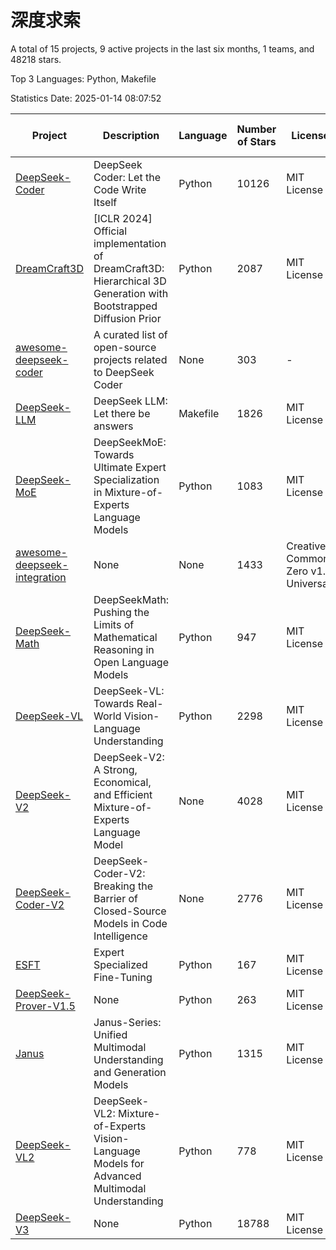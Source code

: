 # 深度求索

A total of 15 projects, 9 active projects in the last six months, 1 teams, and 48218 stars.

Top 3 Languages: Python, Makefile

Statistics Date: 2025-01-14 08:07:52

| Project | Description | Language | Number of Stars | License | Creation Date | Last Updated Date | Last Pushed Date |
| --- | --- | --- | --- | --- | --- | --- | --- |
| [DeepSeek-Coder](https://github.com/deepseek-ai/DeepSeek-Coder) | DeepSeek Coder: Let the Code Write Itself | Python | 10126 | MIT License | 2023-10-20 | 2025-01-14 | 2024-05-21 |
| [DreamCraft3D](https://github.com/deepseek-ai/DreamCraft3D) | [ICLR 2024] Official implementation of DreamCraft3D: Hierarchical 3D Generation with Bootstrapped Diffusion Prior | Python | 2087 | MIT License | 2023-10-23 | 2025-01-12 | 2024-08-21 |
| [awesome-deepseek-coder](https://github.com/deepseek-ai/awesome-deepseek-coder) | A curated list of open-source projects related to DeepSeek Coder | None | 303 | - | 2023-11-06 | 2025-01-14 | 2024-04-03 |
| [DeepSeek-LLM](https://github.com/deepseek-ai/DeepSeek-LLM) | DeepSeek LLM: Let there be answers | Makefile | 1826 | MIT License | 2023-11-29 | 2025-01-14 | 2024-02-04 |
| [DeepSeek-MoE](https://github.com/deepseek-ai/DeepSeek-MoE) | DeepSeekMoE: Towards Ultimate Expert Specialization in Mixture-of-Experts Language Models | Python | 1083 | MIT License | 2024-01-02 | 2025-01-14 | 2024-01-16 |
| [awesome-deepseek-integration](https://github.com/deepseek-ai/awesome-deepseek-integration) | None | None | 1433 | Creative Commons Zero v1.0 Universal | 2024-01-11 | 2025-01-14 | 2025-01-14 |
| [DeepSeek-Math](https://github.com/deepseek-ai/DeepSeek-Math) | DeepSeekMath: Pushing the Limits of Mathematical Reasoning in Open Language Models | Python | 947 | MIT License | 2024-02-05 | 2025-01-13 | 2024-04-15 |
| [DeepSeek-VL](https://github.com/deepseek-ai/DeepSeek-VL) | DeepSeek-VL: Towards Real-World Vision-Language Understanding | Python | 2298 | MIT License | 2024-03-07 | 2025-01-14 | 2024-04-24 |
| [DeepSeek-V2](https://github.com/deepseek-ai/DeepSeek-V2) | DeepSeek-V2: A Strong, Economical, and Efficient Mixture-of-Experts Language Model | None | 4028 | MIT License | 2024-04-22 | 2025-01-14 | 2024-09-25 |
| [DeepSeek-Coder-V2](https://github.com/deepseek-ai/DeepSeek-Coder-V2) | DeepSeek-Coder-V2: Breaking the Barrier of Closed-Source Models in Code Intelligence | None | 2776 | MIT License | 2024-06-14 | 2025-01-14 | 2024-09-24 |
| [ESFT](https://github.com/deepseek-ai/ESFT) | Expert Specialized Fine-Tuning | Python | 167 | MIT License | 2024-07-04 | 2025-01-09 | 2024-09-22 |
| [DeepSeek-Prover-V1.5](https://github.com/deepseek-ai/DeepSeek-Prover-V1.5) | None | Python | 263 | MIT License | 2024-08-15 | 2025-01-13 | 2024-08-16 |
| [Janus](https://github.com/deepseek-ai/Janus) | Janus-Series: Unified Multimodal Understanding and Generation Models | Python | 1315 | MIT License | 2024-10-18 | 2025-01-14 | 2024-11-13 |
| [DeepSeek-VL2](https://github.com/deepseek-ai/DeepSeek-VL2) | DeepSeek-VL2: Mixture-of-Experts Vision-Language Models for Advanced Multimodal Understanding | Python | 778 | MIT License | 2024-12-13 | 2025-01-14 | 2024-12-30 |
| [DeepSeek-V3](https://github.com/deepseek-ai/DeepSeek-V3) | None | Python | 18788 | MIT License | 2024-12-26 | 2025-01-14 | 2025-01-07 |
